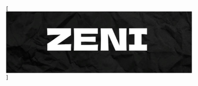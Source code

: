 [![Header](https://github.com/egordawuw3/assets/blob/main/%D0%9D%D0%BE%D0%B2%D1%8B%D0%B8%CC%86%20%D0%BF%D1%80%D0%BE%D0%B5%D0%BA%D1%82.png)]
